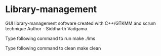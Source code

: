 # Library-management
GUI library-management software created with C++/GTKMM and scrum technique
Author - Siddharth Vadgama

Type following command to run
make
./lms

Type following command to clean 
make clean
